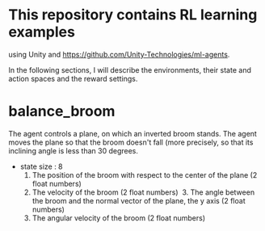 # This repository contains RL learning examples

using Unity and https://github.com/Unity-Technologies/ml-agents.

In the following sections, I will describe the environments, their state and action spaces and the reward settings.

# balance_broom
The agent controls a plane, on which an inverted broom stands. The agent moves the plane so that the broom doesn't fall (more precisely, so that its inclining angle is less than 30 degrees.

* state size : 8
  1. The position of the broom with respect to the center of the plane (2 float numbers)
  2. The velocity of the broom (2 float numbers)
  3. The angle between the broom and the normal vector of the plane, the y axis (2 float numbers)
  4. The angular velocity of the broom (2 float numbers)
